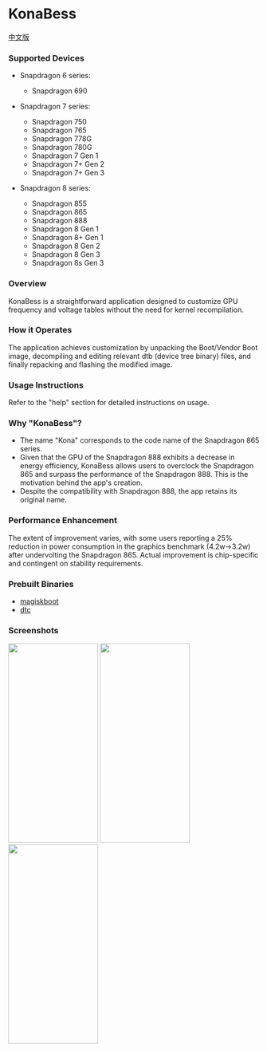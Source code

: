 # KonaBess

[中文版](https://github.com/xzr467706992/KonaBess/blob/master/README_zh-CN.md)

### Supported Devices

* Snapdragon 6 series:
  * Snapdragon 690

* Snapdragon 7 series:
  * Snapdragon 750
  * Snapdragon 765
  * Snapdragon 778G
  * Snapdragon 780G
  * Snapdragon 7 Gen 1
  * Snapdragon 7+ Gen 2
  * Snapdragon 7+ Gen 3

* Snapdragon 8 series:
  * Snapdragon 855
  * Snapdragon 865
  * Snapdragon 888
  * Snapdragon 8 Gen 1
  * Snapdragon 8+ Gen 1
  * Snapdragon 8 Gen 2
  * Snapdragon 8 Gen 3
  * Snapdragon 8s Gen 3


### Overview

KonaBess is a straightforward application designed to customize GPU frequency and voltage tables without the need for kernel recompilation.

### How it Operates

The application achieves customization by unpacking the Boot/Vendor Boot image, decompiling and editing relevant dtb (device tree binary) files, and finally repacking and flashing the modified image.

### Usage Instructions

Refer to the "help" section for detailed instructions on usage.

### Why "KonaBess"?

- The name "Kona" corresponds to the code name of the Snapdragon 865 series.
- Given that the GPU of the Snapdragon 888 exhibits a decrease in energy efficiency, KonaBess allows users to overclock the Snapdragon 865 and surpass the performance of the Snapdragon 888. This is the motivation behind the app's creation.
- Despite the compatibility with Snapdragon 888, the app retains its original name.

### Performance Enhancement

The extent of improvement varies, with some users reporting a 25% reduction in power consumption in the graphics benchmark (4.2w->3.2w) after undervolting the Snapdragon 865. Actual improvement is chip-specific and contingent on stability requirements.

### Prebuilt Binaries

- [magiskboot](https://github.com/topjohnwu/Magisk)
- [dtc](https://github.com/xzr467706992/dtc-aosp/tree/standalone)

### Screenshots

<img src="https://raw.githubusercontent.com/xzr467706992/KonaBess/master/screenshots/ss1.jpg" width="180" height="400" /> <img src="https://raw.githubusercontent.com/xzr467706992/KonaBess/master/screenshots/ss2.jpg" width="180" height="400" /> <img src="https://raw.githubusercontent.com/xzr467706992/KonaBess/master/screenshots/ss3.jpg" width="180" height="400" />
